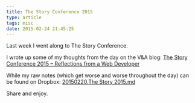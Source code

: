 ```yaml
---
title: The Story Conference 2015
type: article
tags: misc
date: 2015-02-24 21:45:25
---
```

<p> Last week I went along to The Story Conference.</p><p> I wrote up some of my thoughts from the day on the V&amp;A blog:&nbsp;<a href="http://www.vam.ac.uk/blog/digital-media/the-story-conference-2015-reflections-from-a-web-developer" target="_blank">The Story Conference 2015 &ndash; Reflections from a Web Developer</a></p><p> While my raw notes (which get worse and worse throughout the day) can be found on Dropbox: <a href="https://www.dropbox.com/s/d4v7fwn8kkq39cw/20150220.The Story 2015.md?dl=0" target="_blank">20150220.The Story 2015.md</a></p><p> Share and enjoy.</p>
